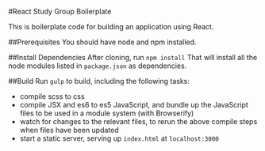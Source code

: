 #React Study Group Boilerplate

This is boilerplate code for building an application using React. 

##Prerequisites
You should have node and npm installed.

##Install Dependencies
After cloning, run `npm install`
That will install all the node modules listed in `package.json` as dependencies.

##Build
Run `gulp` to build, including the following tasks:
- compile scss to css
- compile JSX and es6 to es5 JavaScript, and bundle up the JavaScript files to be used in a module system (with Browserify)
- watch for changes to the relevant files, to rerun the above compile steps when files have been updated
- start a static server, serving up `index.html` at `localhost:3000`
